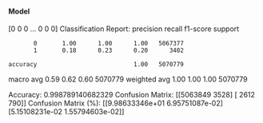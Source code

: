 #### Model
[0 0 0 ... 0 0 0]
Classification Report:
              precision    recall  f1-score   support

           0       1.00      1.00      1.00   5067377
           1       0.18      0.23      0.20      3402

    accuracy                           1.00   5070779
   macro avg       0.59      0.62      0.60   5070779
weighted avg       1.00      1.00      1.00   5070779

Accuracy: 0.998789140682329
Confusion Matrix:
[[5063849    3528]
 [   2612     790]]
Confusion Matrix (%):
[[9.98633346e+01 6.95751087e-02]
 [5.15108231e-02 1.55794603e-02]]
